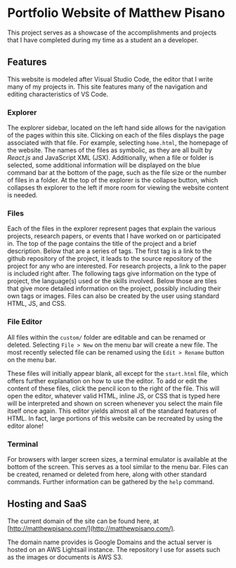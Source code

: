 # Portfolio Website of Matthew Pisano

This project serves as a showcase of the accomplishments and projects that
I have completed during my time as a student an a developer.

## Features

This website is modeled after Visual Studio Code, the editor that I
write many of my projects in.  This site features many of the navigation and
editing characteristics of VS Code.

### Explorer

The explorer sidebar, located on the left hand side allows for the
navigation of the pages within this site.  Clicking on each of the files
displays the page associated with that file.  For example, selecting `home.html`,
the homepage of the website.  The names of the files as symbolic, as they are all
built by *React.js* and JavaScript XML (JSX).  Additionally, when a file or folder
is selected, some additional information will be displayed on the blue command bar
at the bottom of the page, such as the file size or the number of files in a folder.
At the top of the explorer is the collapse button, which collapses th explorer to the
left if more room for viewing the website content is needed.

### Files

Each of the files in the explorer represent pages that explain the various projects,
research papers, or events that I have worked on or participated in.  The top of the 
page contains the title of the project and a brief description.  Below that are a 
series of tags.  The first tag is a link to the github repository of the project,
it leads to the source repository of the project for any who are interested.  For
research projects, a link to the paper is included right after.  The following tags
give information on the type of project, the language(s) used or the skills involved.
Below those are tiles that give more detailed information on the project, possibly
including their own tags or images.  Files can also be created by the user using 
standard HTML, JS, and CSS.

### File Editor

All files within the `custom/` folder are editable and can be renamed or deleted.
Selecting `File > New` on the menu bar will create a new file.  The most recently
selected file can be renamed using the `Edit > Rename` button on the menu bar.

These files will initially appear blank, all except for the `start.html` file,
which offers further explanation on how to use the editor.  To add or edit the
content of these files, click the pencil icon to the right of the file.  This will
open the editor, whatever valid HTML, inline JS, or CSS that is typed here will
be interpreted and shown on screen whenever you select the main file itself once again.
This editor yields almost all of the standard features of HTML.  In fact, large portions
of this website can be recreated by using the editor alone!

### Terminal

For browsers with larger screen sizes, a terminal emulator is available at the bottom of
the screen.  This serves as a tool similar to the menu bar.  Files can be created, renamed
or deleted from here, along with other standard commands.  Further information can
be gathered by the `help` command.

## Hosting and SaaS

The current domain of the site can be found here, at
[http://matthewpisano.com/](http://matthewpisano.com/).

The domain name provides is Google Domains and the actual server is hosted on
an AWS Lightsail instance.  The repository I use for assets such as the images or
documents is AWS S3.